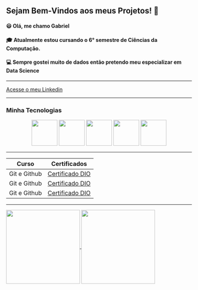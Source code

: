 ## Sejam Bem-Vindos aos meus Projetos! 👋

#### 😃 Olá, me chamo Gabriel
#### 🎓 Atualmente estou cursando o 6° semestre de Ciências da Computação.
#### 💻 Sempre gostei muito de dados então pretendo meu especializar em Data Science
--------------

[Acesse o meu Linkedin](https://www.linkedin.com/in/gabriel-carvalho-o/)

-------
### Minha Tecnologias

<p align="center">
<img src="https://cdn.jsdelivr.net/gh/devicons/devicon@latest/icons/html5/html5-original.svg" width="70rem">
<img src="https://cdn.jsdelivr.net/gh/devicons/devicon@latest/icons/css3/css3-original.svg" width="70rem">
<img src="https://cdn.jsdelivr.net/gh/devicons/devicon@latest/icons/javascript/javascript-original.svg" width="70rem">
<img src="https://cdn.jsdelivr.net/gh/devicons/devicon@latest/icons/react/react-original.svg" width="70rem">
<img src="https://cdn.jsdelivr.net/gh/devicons/devicon@latest/icons/python/python-original.svg" width="70rem">
</p>

------------------

| Curso | Certificados |
|-------|--------------|
|Git e Github | [Certificado DIO]()|
|Git e Github | [Certificado DIO]()|
|Git e Github | [Certificado DIO]()|

------------------

<p>
 <a href="https://github.com/anuraghazra/github-readme-stats">
  <img height=200 align="center" src="https://github-readme-stats.vercel.app/api?username=gabriielk0&theme=chartreuse-dark" />
 </a>
 <a href="https://github.com/anuraghazra/convoychat">
  <img height=200 align="center" src="https://github-readme-stats.vercel.app/api/top-langs/?username=gabriielk0&layout=compact&langs_count=8&card_width=320&theme=chartreuse-dark" />
 </a>
</p>

<!--
**gabriielk0/gabriielk0** is a ✨ _special_ ✨ repository because its `README.md` (this file) appears on your GitHub profile.

Here are some ideas to get you started:

- 🔭 I’m currently working on ...
- 🌱 I’m currently learning ...
- 👯 I’m looking to collaborate on ...
- 🤔 I’m looking for help with ...
- 💬 Ask me about ...
- 📫 How to reach me: ...
- 😄 Pronouns: ...
- ⚡ Fun fact: ...
-->
